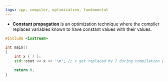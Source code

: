 ```yaml
---
tags: cpp, compiler, optimization, fundamental
---
```


- **Constant propagation** is an optimization technique where the compiler replaces variables known to have constant values with their values.

```cpp
#include <iostream>

int main()
{
	int x { 7 };
	std::cout << x << '\n'; // x get replaced by 7 during compilation process here

	return 0;
}
```